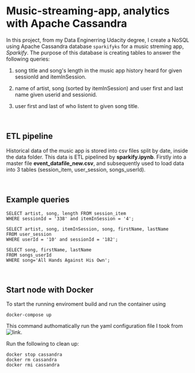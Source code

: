 
# Music-streaming-app, analytics with Apache Cassandra


In this project, from my Data Enginerring Udacity degree, I create a NoSQL using Apache Cassandra database `sparkifyks` for a music streming app, *Sparkify*. The purpose of this database is creating tables to answer the following queries:

1. song title and song's length in the music app history heard for given sessionId and  itemInSession.

2. name of artist, song (sorted by itemInSession) and user first and last name given userid  and sessionid.
    
3. user first and last  of who listent to given song title.

<br>

## ETL pipeline

Historical data of the music app is stored into csv files split by date, inside the data folder.
This data is ETL pipelined by **sparkify.ipynb**. Firstly into a master file **event_datafile_new.csv**, and subsequently used to load data into 3 tables (session_item, user_session, songs_userId). 

<br>

## Example queries

```{sql}
SELECT artist, song, length FROM session_item 
WHERE sessionId = '338' and itemInSession = '4';
```

```{sql}
SELECT artist, song, itemInSession, song, firstName, lastName
FROM user_session 
WHERE userId = '10' and sessionId = '182';
```

```{sql}
SELECT song, firstName, lastName 
FROM songs_userId 
WHERE song='All Hands Against His Own';
```

<br>

## Start node with Docker
To start the running enviroment build and run the container using

```{bash}
docker-compose up
```

This command authomatically run the yaml configuration file I took from 
![link](https://medium.com/swlh/building-a-python-data-pipeline-to-apache-cassandra-on-a-docker-container-fc757fbfafdd).

Run the following to clean up:

```{bash}
docker stop cassandra
docker rm cassandra
docker rmi cassandra
```

